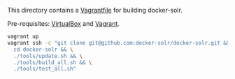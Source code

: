 This directory contains a [Vagrantfile](Vagrantfile) for building docker-solr.

Pre-requisites: [VirtualBox](https://www.virtualbox.org/wiki/Downloads) and [Vagrant](https://www.vagrantup.com/downloads.html).

```bash
vagrant up
vagrant ssh -c "git clone git@github.com:docker-solr/docker-solr.git && \
  cd docker-solr && \
  ./tools/update.sh && \
  ./tools/build_all.sh && \
  ./tools/test_all.sh"
```
